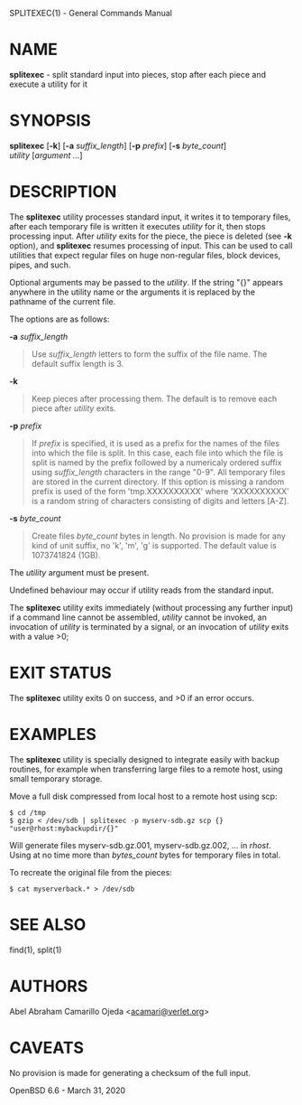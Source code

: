 SPLITEXEC(1) - General Commands Manual

# NAME

**splitexec** - split standard input into pieces, stop after each piece and execute
a utility for it

# SYNOPSIS

**splitexec**
\[**-k**]
\[**-a**&nbsp;*suffix\_length*]
\[**-p**&nbsp;*prefix*]
\[**-s**&nbsp;*byte\_count*]
*utility*&nbsp;\[*argument&nbsp;...*]

# DESCRIPTION

The
**splitexec**
utility processes standard input, it writes it to temporary files,
after each temporary file is written it
executes
*utility*
for it, then stops processing input.
After
*utility*
exits for the piece, the piece is deleted (see
**-k**
option), and
**splitexec**
resumes processing of input.
This can be used to call utilities that expect regular files on
huge non-regular files, block devices, pipes, and such.

Optional arguments may be passed to the
*utility*.
If the string
"{}"
appears anywhere in the utility name or the arguments it is replaced
by the pathname of the current file.

The options are as follows:

**-a** *suffix\_length*

> Use
> *suffix\_length*
> letters to form the suffix of the file name. The default suffix length is 3.

**-k**

> Keep pieces after processing them.
> The default is to remove each piece after
> *utility*
> exits.

**-p** *prefix*

> If
> *prefix*
> is specified, it is used as a prefix for the names of the files
> into which the file is split. In this case, each file into which the file
> is split is named by the prefix followed by a numericaly ordered suffix
> using
> *suffix\_length*
> characters in the range
> "0-9".
> All temporary files are stored in the current directory. If this option is
> missing a random prefix is used of the form
> 'tmp.XXXXXXXXXX'
> where
> 'XXXXXXXXXX'
> is a random string of characters consisting of digits and letters
> \[A-Z].

**-s** *byte\_count*

> Create files
> *byte\_count*
> bytes in length.
> No provision is made for any kind of unit
> suffix, no
> 'k',
> 'm',
> 'g'
> is supported.
> The default value is 1073741824 (1GB).

The
*utility*
argument must be present.

Undefined behaviour may occur if utility reads from the standard input.

The
**splitexec**
utility exits immediately (without processing any further input) if a command
line
cannot be assembled,
*utility*
cannot be invoked,
an invocation of
*utility*
is terminated by a signal, or
an invocation of
*utility*
exits with a value &gt;0;

# EXIT STATUS

The **splitexec** utility exits&#160;0 on success, and&#160;&gt;0 if an error occurs.

# EXAMPLES

The
**splitexec**
utility is specially designed to integrate easily with backup routines,
for example when transferring large files to a remote host, using small
temporary storage.

Move a full disk compressed from local host to a remote host using scp:

	$ cd /tmp
	$ gzip < /dev/sdb | splitexec -p myserv-sdb.gz scp {} "user@rhost:mybackupdir/{}"

Will generate files myserv-sdb.gz.001, myserv-sdb.gz.002, ... in
*rhost*.
Using at no time more than
*bytes\_count*
bytes for temporary files in total.

To recreate the original file from the pieces:

	$ cat myserverback.* > /dev/sdb

# SEE ALSO

find(1),
split(1)

# AUTHORS

Abel Abraham Camarillo Ojeda &lt;[acamari@verlet.org](mailto:acamari@verlet.org)&gt;

# CAVEATS

No provision is made for generating a checksum of the full input.

OpenBSD 6.6 - March 31, 2020
